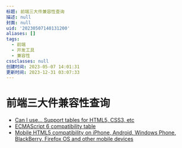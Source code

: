 ```yaml
---
标题: 前端三大件兼容性查询
描述: null
封面: null
uid: '20230507140131200'
aliases: []
tags:
  - 前端
  - 开发工具
  - 兼容性
cssclasses: null
创建时间: 2023-05-07 14:01:31
更新时间: 2023-12-31 03:07:33
---
```


# 前端三大件兼容性查询

- [Can I use... Support tables for HTML5, CSS3, etc](https://caniuse.com/)
- [ECMAScript 6 compatibility table](http://kangax.github.io/compat-table/es6/)
- [Mobile HTML5 compatibility on iPhone, Android, Windows Phone, BlackBerry, Firefox OS and other mobile devices](http://mobilehtml5.org/)
